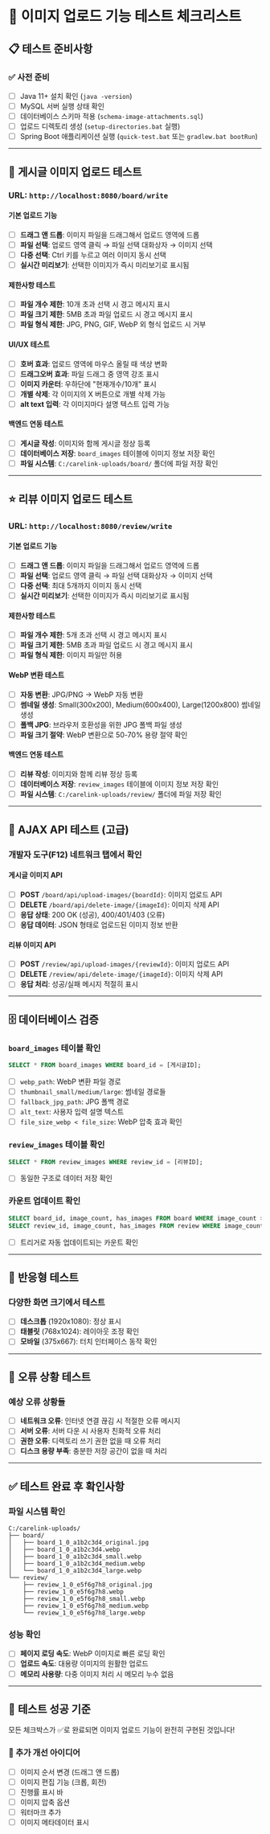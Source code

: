 # 🧪 이미지 업로드 기능 테스트 체크리스트

## 📋 테스트 준비사항

### ✅ 사전 준비
- [ ] Java 11+ 설치 확인 (`java -version`)
- [ ] MySQL 서버 실행 상태 확인
- [ ] 데이터베이스 스키마 적용 (`schema-image-attachments.sql`)
- [ ] 업로드 디렉토리 생성 (`setup-directories.bat` 실행)
- [ ] Spring Boot 애플리케이션 실행 (`quick-test.bat` 또는 `gradlew.bat bootRun`)

---

## 🎯 게시글 이미지 업로드 테스트

### URL: `http://localhost:8080/board/write`

#### 기본 업로드 기능
- [ ] **드래그 앤 드롭**: 이미지 파일을 드래그해서 업로드 영역에 드롭
- [ ] **파일 선택**: 업로드 영역 클릭 → 파일 선택 대화상자 → 이미지 선택
- [ ] **다중 선택**: Ctrl 키를 누르고 여러 이미지 동시 선택
- [ ] **실시간 미리보기**: 선택한 이미지가 즉시 미리보기로 표시됨

#### 제한사항 테스트
- [ ] **파일 개수 제한**: 10개 초과 선택 시 경고 메시지 표시
- [ ] **파일 크기 제한**: 5MB 초과 파일 업로드 시 경고 메시지 표시
- [ ] **파일 형식 제한**: JPG, PNG, GIF, WebP 외 형식 업로드 시 거부

#### UI/UX 테스트
- [ ] **호버 효과**: 업로드 영역에 마우스 올릴 때 색상 변화
- [ ] **드래그오버 효과**: 파일 드래그 중 영역 강조 표시
- [ ] **이미지 카운터**: 우하단에 "현재개수/10개" 표시
- [ ] **개별 삭제**: 각 이미지의 X 버튼으로 개별 삭제 가능
- [ ] **alt text 입력**: 각 이미지마다 설명 텍스트 입력 가능

#### 백엔드 연동 테스트
- [ ] **게시글 작성**: 이미지와 함께 게시글 정상 등록
- [ ] **데이터베이스 저장**: `board_images` 테이블에 이미지 정보 저장 확인
- [ ] **파일 시스템**: `C:/carelink-uploads/board/` 폴더에 파일 저장 확인

---

## ⭐ 리뷰 이미지 업로드 테스트

### URL: `http://localhost:8080/review/write`

#### 기본 업로드 기능
- [ ] **드래그 앤 드롭**: 이미지 파일을 드래그해서 업로드 영역에 드롭
- [ ] **파일 선택**: 업로드 영역 클릭 → 파일 선택 대화상자 → 이미지 선택
- [ ] **다중 선택**: 최대 5개까지 이미지 동시 선택
- [ ] **실시간 미리보기**: 선택한 이미지가 즉시 미리보기로 표시됨

#### 제한사항 테스트
- [ ] **파일 개수 제한**: 5개 초과 선택 시 경고 메시지 표시
- [ ] **파일 크기 제한**: 5MB 초과 파일 업로드 시 경고 메시지 표시
- [ ] **파일 형식 제한**: 이미지 파일만 허용

#### WebP 변환 테스트
- [ ] **자동 변환**: JPG/PNG → WebP 자동 변환
- [ ] **썸네일 생성**: Small(300x200), Medium(600x400), Large(1200x800) 썸네일 생성
- [ ] **폴백 JPG**: 브라우저 호환성을 위한 JPG 폴백 파일 생성
- [ ] **파일 크기 절약**: WebP 변환으로 50-70% 용량 절약 확인

#### 백엔드 연동 테스트
- [ ] **리뷰 작성**: 이미지와 함께 리뷰 정상 등록
- [ ] **데이터베이스 저장**: `review_images` 테이블에 이미지 정보 저장 확인
- [ ] **파일 시스템**: `C:/carelink-uploads/review/` 폴더에 파일 저장 확인

---

## 🔧 AJAX API 테스트 (고급)

### 개발자 도구(F12) 네트워크 탭에서 확인

#### 게시글 이미지 API
- [ ] **POST** `/board/api/upload-images/{boardId}`: 이미지 업로드 API
- [ ] **DELETE** `/board/api/delete-image/{imageId}`: 이미지 삭제 API
- [ ] **응답 상태**: 200 OK (성공), 400/401/403 (오류)
- [ ] **응답 데이터**: JSON 형태로 업로드된 이미지 정보 반환

#### 리뷰 이미지 API
- [ ] **POST** `/review/api/upload-images/{reviewId}`: 이미지 업로드 API
- [ ] **DELETE** `/review/api/delete-image/{imageId}`: 이미지 삭제 API
- [ ] **응답 처리**: 성공/실패 메시지 적절히 표시

---

## 🗄️ 데이터베이스 검증

### `board_images` 테이블 확인
```sql
SELECT * FROM board_images WHERE board_id = [게시글ID];
```
- [ ] `webp_path`: WebP 변환 파일 경로
- [ ] `thumbnail_small/medium/large`: 썸네일 경로들
- [ ] `fallback_jpg_path`: JPG 폴백 경로
- [ ] `alt_text`: 사용자 입력 설명 텍스트
- [ ] `file_size_webp < file_size`: WebP 압축 효과 확인

### `review_images` 테이블 확인
```sql
SELECT * FROM review_images WHERE review_id = [리뷰ID];
```
- [ ] 동일한 구조로 데이터 저장 확인

### 카운트 업데이트 확인
```sql
SELECT board_id, image_count, has_images FROM board WHERE image_count > 0;
SELECT review_id, image_count, has_images FROM review WHERE image_count > 0;
```
- [ ] 트리거로 자동 업데이트되는 카운트 확인

---

## 📱 반응형 테스트

### 다양한 화면 크기에서 테스트
- [ ] **데스크톱** (1920x1080): 정상 표시
- [ ] **태블릿** (768x1024): 레이아웃 조정 확인
- [ ] **모바일** (375x667): 터치 인터페이스 동작 확인

---

## 🐛 오류 상황 테스트

### 예상 오류 상황들
- [ ] **네트워크 오류**: 인터넷 연결 끊김 시 적절한 오류 메시지
- [ ] **서버 오류**: 서버 다운 시 사용자 친화적 오류 처리
- [ ] **권한 오류**: 디렉토리 쓰기 권한 없을 때 오류 처리
- [ ] **디스크 용량 부족**: 충분한 저장 공간이 없을 때 처리

---

## ✅ 테스트 완료 후 확인사항

### 파일 시스템 확인
```
C:/carelink-uploads/
├── board/
│   ├── board_1_0_a1b2c3d4_original.jpg
│   ├── board_1_0_a1b2c3d4.webp
│   ├── board_1_0_a1b2c3d4_small.webp
│   ├── board_1_0_a1b2c3d4_medium.webp
│   └── board_1_0_a1b2c3d4_large.webp
└── review/
    ├── review_1_0_e5f6g7h8_original.jpg
    ├── review_1_0_e5f6g7h8.webp
    ├── review_1_0_e5f6g7h8_small.webp
    ├── review_1_0_e5f6g7h8_medium.webp
    └── review_1_0_e5f6g7h8_large.webp
```

### 성능 확인
- [ ] **페이지 로딩 속도**: WebP 이미지로 빠른 로딩 확인
- [ ] **업로드 속도**: 대용량 이미지의 원활한 업로드
- [ ] **메모리 사용량**: 다중 이미지 처리 시 메모리 누수 없음

---

## 🎉 테스트 성공 기준

모든 체크박스가 ✅로 완료되면 이미지 업로드 기능이 완전히 구현된 것입니다!

### 🚀 추가 개선 아이디어
- [ ] 이미지 순서 변경 (드래그 앤 드롭)
- [ ] 이미지 편집 기능 (크롭, 회전)
- [ ] 진행률 표시 바
- [ ] 이미지 압축 옵션
- [ ] 워터마크 추가
- [ ] 이미지 메타데이터 표시